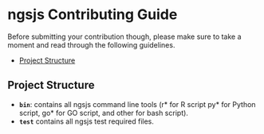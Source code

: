 # ngsjs Contributing Guide

Before submitting your contribution though, please make sure to take a moment and read through the following guidelines.

- [Project Structure](#project-structure)

## Project Structure

- **`bin`**: contains all ngsjs command line tools (r\* for R script py\* for Python script, go\* for GO script, and other for bash script). 
- **`test`** contains all ngsjs test required files.
